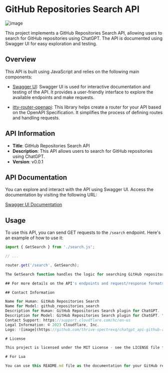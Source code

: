 # GitHub Repositories Search API
![image](https://github.com/thrive-spectrexq/chatgpt_api-github-repo-search/assets/143046193/7bb7b6b0-e881-44ef-86cb-40029eb07449)

This project implements a GitHub Repositories Search API, allowing users to search for GitHub repositories using ChatGPT. The API is documented using Swagger UI for easy exploration and testing.

## Overview

This API is built using JavaScript and relies on the following main components:

- [Swagger UI](https://swagger.io/tools/swagger-ui/): Swagger UI is used for interactive documentation and testing of the API. It provides a user-friendly interface to explore the available endpoints and make requests.

- [itty-router-openapi](https://github.com/cloudflare/itty-router-openapi): This library helps create a router for your API based on the OpenAPI Specification. It simplifies the process of defining routes and handling requests.

## API Information

- **Title**: GitHub Repositories Search API
- **Description**: This API allows users to search for GitHub repositories using ChatGPT.
- **Version**: v0.0.1

## API Documentation

You can explore and interact with the API using Swagger UI. Access the documentation by visiting the following URL:

[Swagger UI Documentation](/)

## Usage

To use this API, you can send GET requests to the `/search` endpoint. Here's an example of how to use it:

```javascript
import { GetSearch } from './search.js';

// ...

router.get('/search', GetSearch);

The GetSearch function handles the logic for searching GitHub repositories.

## For more details on the API's endpoints and request/response formats, please refer to the Swagger UI documentation.

## Contact Information

Name for Human: GitHub Repositories Search
Name for Model: github_repositories_search
Description for Human: GitHub Repositories Search plugin for ChatGPT.
Description for Model: GitHub Repositories Search plugin for ChatGPT. You can search for GitHub repositories using this plugin.
Contact Support: https://support.cloudflare.com/hc/en-us
Legal Information: © 2023 Cloudflare, Inc.
Logo: ![image](https://github.com/thrive-spectrexq/chatgpt_api-github-repo-search/assets/143046193/bb562361-249a-4843-838f-c0baea290d30)

# License

This project is licensed under the MIT License - see the LICENSE file for details.

# For Lua

You can use this README.md file as the documentation for your GitHub repository, providing clear information about your API, how to use it, and how to access the Swagger UI documentation for testing and exploration.
